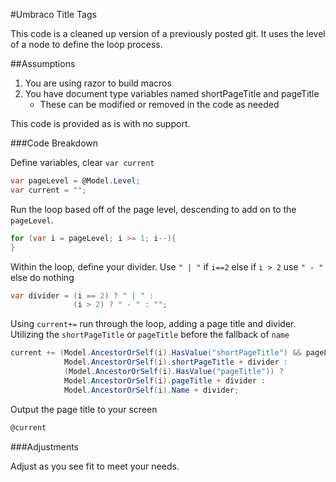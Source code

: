 #Umbraco Title Tags

This code is a cleaned up version of a previously posted git. It uses the level of a node to define the loop process.

##Assumptions
1. You are using razor to build macros
2. You have document type variables named shortPageTitle and pageTitle
    + These can be modified or removed in the code as needed

This code is provided as is with no support. 

###Code Breakdown

Define variables, clear `var current`

```C#
var pageLevel = @Model.Level;
var current = ""; 
```

Run the loop based off of the page level, descending to add on to the `pageLevel`.

```C#
for (var i = pageLevel; i >= 1; i--){
}
```

Within the loop, define your divider. Use `" | "` if `i==2` else if `i > 2` use `" - "` else do nothing

```C#
var divider = (i == 2) ? " | " : 
              (i > 2) ? " - " : "";
```

Using `current+=` run through the loop, adding a page title and divider. Utilizing the `shortPageTitle` or `pageTitle` before the fallback of `name`

```C#
current += (Model.AncestorOrSelf(i).HasValue("shortPageTitle") && pageLevel != 1) ?
            Model.AncestorOrSelf(i).shortPageTitle + divider : 
            (Model.AncestorOrSelf(i).HasValue("pageTitle")) ? 
            Model.AncestorOrSelf(i).pageTitle + divider :
            Model.AncestorOrSelf(i).Name + divider;
```

Output the page title to your screen

```C#
@current
```

###Adjustments

Adjust as you see fit to meet your needs.
